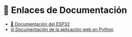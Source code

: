 # 📎 Enlaces de Documentación

- [📘 Documentación del ESP32](https://docs.google.com/document/d/1Swoic639JrAjeTwqeU8Nl_HgDphB8YOhVekiXmuIWbs/edit?usp=sharing)  
- [🌐 Documentación de la aplicación web en Python](https://docs.google.com/document/d/1zzn9LR74O6Xn5WKrzWQSwhNZ80O7SgQhiQN_zXBZna8/edit?usp=sharing)  
